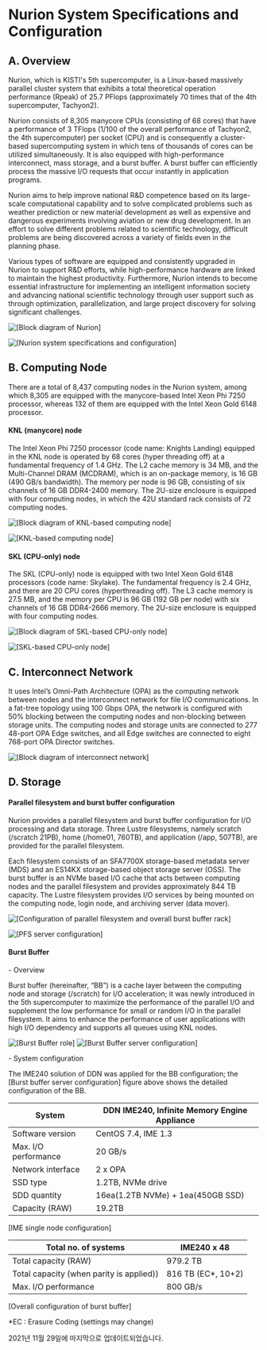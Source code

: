 # Nurion System Specifications and Configuration

## **A. Overview**

Nurion, which is KISTI's 5th supercomputer, is a Linux-based massively parallel cluster system that exhibits a total theoretical operation performance (Rpeak) of 25.7 PFlops (approximately 70 times that of the 4th supercomputer, Tachyon2).

Nurion consists of 8,305 manycore CPUs (consisting of 68 cores) that have a performance of 3 TFlops (1/100 of the overall performance of Tachyon2, the 4th supercomputer) per socket (CPU) and is consequently a cluster-based supercomputing system in which tens of thousands of cores can be utilized simultaneously. It is also equipped with high-performance interconnect, mass storage, and a burst buffer. A burst buffer can efficiently process the massive I/O requests that occur instantly in application programs.

Nurion aims to help improve national R\&D competence based on its large-scale computational capability and to solve complicated problems such as weather prediction or new material development as well as expensive and dangerous experiments involving aviation or new drug development. In an effort to solve different problems related to scientific technology, difficult problems are being discovered across a variety of fields even in the planning phase.

Various types of software are equipped and consistently upgraded in Nurion to support R\&D efforts, while high-performance hardware are linked to maintain the highest productivity. Furthermore, Nurion intends to become essential infrastructure for implementing an intelligent information society and advancing national scientific technology through user support such as through optimization, parallelization, and large project discovery for solving significant challenges.

![\[Block diagram of Nurion\]](../../../.gitbook/assets/46cGZjtaR1zSlum.png)

![\[Nurion system specifications and configuration\]](../../../.gitbook/assets/nurion-system-specifications-and-configuration.png)

## B. Computing Node

There are a total of 8,437 computing nodes in the Nurion system, among which 8,305 are equipped with the manycore-based Intel Xeon Phi 7250 processor, whereas 132 of them are equipped with the Intel Xeon Gold 6148 processor.

#### KNL (manycore) node

The Intel Xeon Phi 7250 processor (code name: Knights Landing) equipped in the KNL node is operated by 68 cores (hyper threading off) at a fundamental frequency of 1.4 GHz. The L2 cache memory is 34 MB, and the Multi-Channel DRAM (MCDRAM), which is an on-package memory, is 16 GB (490 GB/s bandwidth). The memory per node is 96 GB, consisting of six channels of 16 GB DDR4-2400 memory. The 2U-size enclosure is equipped with four computing nodes, in which the 42U standard rack consists of 72 computing nodes.

![\[Block diagram of KNL-based computing node\]](../../../.gitbook/assets/pOeRBFHIcyQUwfC.png)

![\[KNL-based computing node\]](../../../.gitbook/assets/MteLQQNt86MTMEz.png)

#### SKL (CPU-only) node

The SKL (CPU-only) node is equipped with two Intel Xeon Gold 6148 processors (code name: Skylake). The fundamental frequency is 2.4 GHz, and there are 20 CPU cores (hyperthreading off). The L3 cache memory is 27.5 MB, and the memory per CPU is 96 GB (192 GB per node) with six channels of 16 GB DDR4-2666 memory. The 2U-size enclosure is equipped with four computing nodes.

![\[Block diagram of SKL-based CPU-only node\]](../../../.gitbook/assets/NwiAvTQB3n1mbjQ.png)

![\[SKL-based CPU-only node\]](../../../.gitbook/assets/h3jV5a33UZiVL0I.png)

## C. Interconnect Network

It uses Intel’s Omni-Path Architecture (OPA) as the computing network between nodes and the interconnect network for file I/O communications. In a fat-tree topology using 100 Gbps OPA, the network is configured with 50% blocking between the computing nodes and non-blocking between storage units. The computing nodes and storage units are connected to 277 48-port OPA Edge switches, and all Edge switches are connected to eight 768-port OPA Director switches.

![\[Block diagram of interconnect network\]](../../../.gitbook/assets/89LSApl4oE0nAN0.png)

## D. Storage

#### Parallel filesystem and burst buffer configuration

Nurion provides a parallel filesystem and burst buffer configuration for I/O processing and data storage. Three Lustre filesystems, namely scratch (/scratch 21PB), home (/home01, 760TB), and application (/app, 507TB), are provided for the parallel filesystem.

Each filesystem consists of an SFA7700X storage-based metadata server (MDS) and an ES14KX storage-based object storage server (OSS). The burst buffer is an NVMe based I/O cache that acts between computing nodes and the parallel filesystem and provides approximately 844 TB capacity. The Lustre filesystem provides I/O services by being mounted on the computing node, login node, and archiving server (data mover).

![\[Configuration of parallel filesystem and overall burst buffer rack\]](../../../.gitbook/assets/sOdKlUWMwnbB9lP.png)

![\[PFS server configuration\]](../../../.gitbook/assets/UikUtB7HWx9PSti.png)

#### Burst Buffer

\- Overview

Burst buffer (hereinafter, “BB”) is a cache layer between the computing node and storage (/scratch) for I/O acceleration; it was newly introduced in the 5th supercomputer to maximize the performance of the parallel I/O and supplement the low performance for small or random I/O in the parallel filesystem. It aims to enhance the performance of user applications with high I/O dependency and supports all queues using KNL nodes.

![\[Burst Buffer role\]](../../../.gitbook/assets/6n7FDTWgDLwFPaD.png) ![\[Burst Buffer server configuration\]](../../../.gitbook/assets/ijCBgRkhSskY4Fv.png)

\- System configuration

The IME240 solution of DDN was applied for the BB configuration; the \[Burst buffer server configuration] figure above shows the detailed configuration of the BB.

| System               | DDN IME240, Infinite Memory Engine Appliance |
| -------------------- | -------------------------------------------- |
| Software version     | CentOS 7.4, IME 1.3                          |
| Max. I/O performance | 20 GB/s                                      |
| Network interface    | 2 x OPA                                      |
| SSD type             | 1.2TB, NVMe drive                            |
| SDD quantity         | 16ea(1.2TB NVMe) + 1ea(450GB SSD)            |
| Capacity (RAW)       | 19.2TB                                       |

&#x20;                                                          \[IME single node configuration]

| Total no. of systems                     | IME240 x 48         |
| ---------------------------------------- | ------------------- |
| Total capacity (RAW)                     | 979.2 TB            |
| Total capacity (when parity is applied)) | 816 TB (EC\*, 10+2) |
| Max. I/O performance                     | 800 GB/s            |

&#x20;                                                          \[Overall configuration of burst buffer]



\*EC : Erasure Coding (settings may change)

2021년 11월 29일에 마지막으로 업데이트되었습니다.
